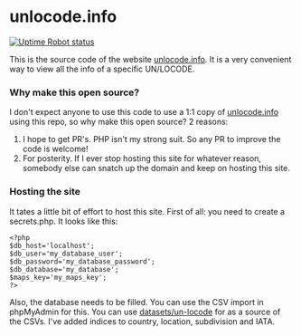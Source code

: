 # unlocode.info #

[![Uptime Robot status](https://img.shields.io/uptimerobot/status/m798005161-86a84a64d960f891f0134601)](https://dashboard.uptimerobot.com/monitors/798005161)

This is the source code of the website [unlocode.info](https://unlocode.info/). It is a very convenient way to view all the info of a specific UN/LOCODE.

### Why make this open source? ###

I don't expect anyone to use this code to use a 1:1 copy of [unlocode.info](https://unlocode.info/) using this repo, so why make this open source? 2 reasons:

1. I hope to get PR's. PHP isn't my strong suit. So any PR to improve the code is welcome!
2. For posterity. If I ever stop hosting this site for whatever reason, somebody else can snatch up the domain and keep on hosting this site.

### Hosting the site ###

It tates a little bit of effort to host this site. First of all: you need to create a secrets.php. It looks like this:

```
<?php
$db_host='localhost';
$db_user='my_database_user';
$db_password='my_database_password';
$db_database='my_database';
$maps_key='my_maps_key';
?>
```

Also, the database needs to be filled. You can use the CSV import in phpMyAdmin for this. You can use [datasets/un-locode](https://github.com/datasets/un-locode) for as a source of the CSVs. I've added indices to country, location, subdivision and IATA.
